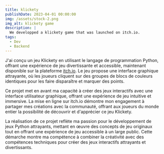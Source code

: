 ```yaml
---
title: klickety
publishDate: 2023-04-01 00:00:00
img: /assets/stock-2.png
img_alt: klickety game
description: |
  We developped a klickety game that was launched on itch.io.
tags:
  - Dev
  - Backend
---
```


J'ai conçu un jeu Klickety en utilisant le langage de programmation Python, offrant une expérience de jeu divertissante et accessible, maintenant disponible sur la plateforme <a href="https://deus777.itch.io/klickety">itch.io</a>. Le jeu propose une interface graphique attrayante, où les joueurs cliquent sur des groupes de blocs de couleurs identiques pour les faire disparaître et marquer des points.

Ce projet met en avant ma capacité à créer des jeux interactifs avec une interface utilisateur graphique, offrant une expérience de jeu intuitive et immersive. La mise en ligne sur itch.io démontre mon engagement à partager mes créations avec la communauté, offrant aux joueurs du monde entier la possibilité de découvrir et d'apprécier ce jeu Klickety.

La réalisation de ce projet reflète ma passion pour le développement de jeux Python attrayants, mettant en œuvre des concepts de jeu originaux tout en offrant une expérience de jeu accessible à un large public. Cette démarche montre ma compétence à combiner la créativité avec des compétences techniques pour créer des jeux interactifs attrayants et divertissants.
